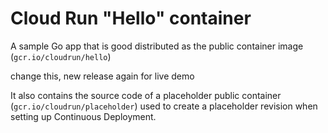 # Cloud Run "Hello" container

A sample Go app that is good
distributed as the public container image (`gcr.io/cloudrun/hello`) 

change this, new release again for live demo

It also contains the source code of a placeholder public container
(`gcr.io/cloudrun/placeholder`)  used to create a placeholder revision when setting up 
Continuous Deployment.



